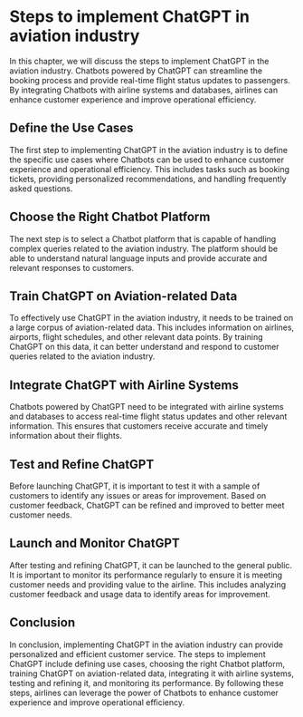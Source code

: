 Steps to implement ChatGPT in aviation industry
=====================================================================================================

In this chapter, we will discuss the steps to implement ChatGPT in the aviation industry. Chatbots powered by ChatGPT can streamline the booking process and provide real-time flight status updates to passengers. By integrating Chatbots with airline systems and databases, airlines can enhance customer experience and improve operational efficiency.

Define the Use Cases
--------------------

The first step to implementing ChatGPT in the aviation industry is to define the specific use cases where Chatbots can be used to enhance customer experience and operational efficiency. This includes tasks such as booking tickets, providing personalized recommendations, and handling frequently asked questions.

Choose the Right Chatbot Platform
---------------------------------

The next step is to select a Chatbot platform that is capable of handling complex queries related to the aviation industry. The platform should be able to understand natural language inputs and provide accurate and relevant responses to customers.

Train ChatGPT on Aviation-related Data
--------------------------------------

To effectively use ChatGPT in the aviation industry, it needs to be trained on a large corpus of aviation-related data. This includes information on airlines, airports, flight schedules, and other relevant data points. By training ChatGPT on this data, it can better understand and respond to customer queries related to the aviation industry.

Integrate ChatGPT with Airline Systems
--------------------------------------

Chatbots powered by ChatGPT need to be integrated with airline systems and databases to access real-time flight status updates and other relevant information. This ensures that customers receive accurate and timely information about their flights.

Test and Refine ChatGPT
-----------------------

Before launching ChatGPT, it is important to test it with a sample of customers to identify any issues or areas for improvement. Based on customer feedback, ChatGPT can be refined and improved to better meet customer needs.

Launch and Monitor ChatGPT
--------------------------

After testing and refining ChatGPT, it can be launched to the general public. It is important to monitor its performance regularly to ensure it is meeting customer needs and providing value to the airline. This includes analyzing customer feedback and usage data to identify areas for improvement.

Conclusion
----------

In conclusion, implementing ChatGPT in the aviation industry can provide personalized and efficient customer service. The steps to implement ChatGPT include defining use cases, choosing the right Chatbot platform, training ChatGPT on aviation-related data, integrating it with airline systems, testing and refining it, and monitoring its performance. By following these steps, airlines can leverage the power of Chatbots to enhance customer experience and improve operational efficiency.
